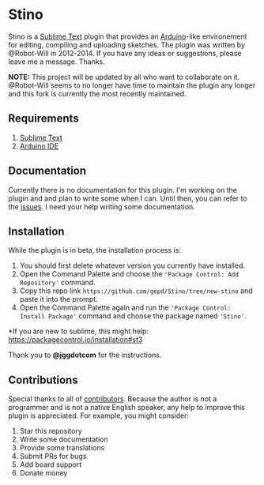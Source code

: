 # Stino

Stino is a [Sublime Text](http://www.sublimetext.com) plugin that provides an [Arduino](http://arduino.cc)-like environement for editing, compiling and uploading sketches. The plugin was written by @Robot-Will in 2012-2014. If you have any ideas or suggestions, please leave me a message. Thanks.

**NOTE:** This project will be updated by all who want to collaborate on it. @Robot-Will seems to no longer have time to maintain the plugin any longer and this fork is currently the most recently maintained.


## Requirements

1. [Sublime Text](http://www.sublimetext.com)
2. [Arduino IDE](http://arduino.cc/en/Main/Software)


## Documentation
Currently there is no documentation for this plugin. I'm working on the plugin and and plan to write some when I can. Until then, you can refer to the [issues](https://github.com/gepd/Stino/issues). I need your help writing some documentation.


## Installation

While the plugin is in beta, the installation process is:

1. You should first delete whatever version you currently have installed.
2. Open the Command Palette and choose the `'Package Control: Add Repository'` command.
3. Copy this repo link `https://github.com/gepd/Stino/tree/new-stino` and paste it into the prompt.
4. Open the Command Palette again and run the `'Package Control: Install Package'` command and choose the package named `'Stino'`.

*If you are new to sublime, this might help: https://packagecontrol.io/installation#st3

Thank you to **@jggdotcom** for the instructions.

## Contributions

Special thanks to all of [contributors](https://github.com/gepd/Stino/blob/new-stino/CONTRIBUTORS.md). Because the author is not a programmer and is not a native English speaker, any help to improve this plugin is appreciated. For example, you might consider:

1. Star this repository
2. Write some documentation
3. Provide some translations
4. Submit PRs for bugs
5. Add board support
6. Donate money
